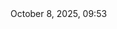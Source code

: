 <!-- Silence is gold -->
<header role="banner"></header>
<main role="main">
<article>
<time datetime="2025-10-09T09:53">October 8, 2025, 09:53</time>
</article>
</main>
